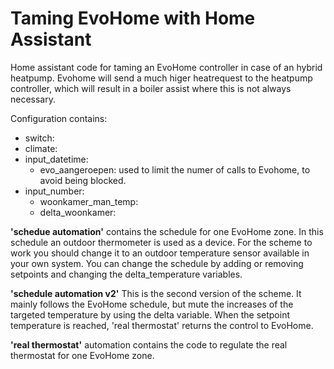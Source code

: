 # Taming EvoHome with Home Assistant
Home assistant code for taming an EvoHome controller in case of an hybrid heatpump. Evohome will send a much higer heatrequest to the heatpump controller, which will result in a boiler assist where this is not always necessary. 
 
Configuration contains:
- switch:
- climate:
- input_datetime:
  - evo_aangeroepen: used to limit the numer of calls to Evohome, to avoid being blocked. 
- input_number:
  - woonkamer_man_temp:
  - delta_woonkamer:

**'schedue automation'** contains the schedule for one EvoHome zone. In this schedule an outdoor thermometer is used as a device. For the scheme to work you should change it to an outdoor temperature sensor available in your own system. You can change the schedule by adding or removing setpoints and changing the delta_temperature variables. 

**'schedule automation v2'** This is the second version of the scheme. It mainly follows the EvoHome schedule, but mute the increases of the targeted temperature by using the delta variable. When the setpoint temperature is reached, 'real thermostat' returns the control to EvoHome. 

**'real thermostat'** automation contains the code to regulate the real thermostat for one EvoHome zone.
